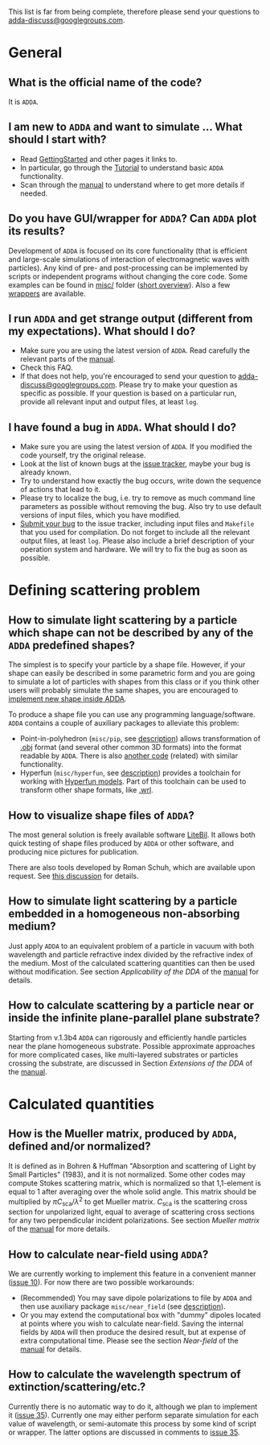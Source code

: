 This list is far from being complete, therefore please send your questions to [adda-discuss@googlegroups.com](mailto:adda-discuss@googlegroups.com).

# General #

## What is the official name of the code? ##
It is `ADDA`.

## I am new to `ADDA` and want to simulate ... What should I start with? ##
  * Read [GettingStarted](GettingStarted.md) and other pages it links to.
  * In particular, go through the [Tutorial](Tutorial.md) to understand basic `ADDA` functionality.
  * Scan through the [manual](http://a-dda.googlecode.com/svn/trunk/doc/manual.pdf) to understand where to get more details if needed.

## Do you have GUI/wrapper for `ADDA`? Can `ADDA` plot its results? ##
Development of `ADDA` is focused on its core functionality (that is efficient and large-scale simulations of interaction of electromagnetic waves with particles). Any kind of pre- and post-processing can be implemented by scripts or independent programs without changing the core code. Some examples can be found in [misc/](http://code.google.com/p/a-dda/source/browse/#svn%2Ftrunk%2Fmisc) folder ([short overview](PackageDescription.md)). Also a few [wrappers](Links.md#Codes_that_use_ADDA) are available.

## I run `ADDA` and get strange output (different from my expectations). What should I do? ##
  * Make sure you are using the latest version of `ADDA`. Read carefully the relevant parts of the [manual](http://a-dda.googlecode.com/svn/trunk/doc/manual.pdf).
  * Check this FAQ.
  * If that does not help, you're encouraged to send your question to [adda-discuss@googlegroups.com](mailto:adda-discuss@googlegroups.com). Please try to make your question as specific as possible. If your question is based on a particular run, provide all relevant input and output files, at least `log`.

## I have found a bug in `ADDA`. What should I do? ##
  * Make sure you are using the latest version of `ADDA`. If you modified the code yourself, try the original release.
  * Look at the list of known bugs at the [issue tracker](https://github.com/adda-team/adda/labels/bug), maybe your bug is already known.
  * Try to understand how exactly the bug occurs, write down the sequence of actions that lead to it.
  * Please try to localize the bug, i.e. try to remove as much command line parameters as possible without removing the bug. Also try to use default versions of input files, which you have modified.
  * [Submit your bug](https://github.com/adda-team/adda/issues/new) to the issue tracker, including input files and `Makefile` that you used for compilation. Do not forget to include all the relevant output files, at least `log`. Please also include a brief description of your operation system and hardware. We will try to fix the bug as soon as possible.

# Defining scattering problem #

## How to simulate light scattering by a particle which shape can not be described by any of the `ADDA` predefined shapes? ##
The simplest is to specify your particle by a shape file. However, if your shape can easily be described in some parametric form and you are going to simulate a lot of particles with shapes from this class or if you think other users will probably simulate the same shapes, you are encouraged to [implement new shape inside ADDA](AddingShape.md).

To produce a shape file you can use any programming language/software. `ADDA` contains a couple of auxiliary packages to alleviate this problem:
  * Point-in-polyhedron (`misc/pip`, see [description](http://a-dda.googlecode.com/svn/trunk/misc/pip/README)) allows transformation of [.obj](http://en.wikipedia.org/wiki/Wavefront_.obj_file) format (and several other common 3D formats) into the format readable by `ADDA`. There is also [another code](http://nanohub.org/resources/ddaconvert/) (related) with similar functionality.
  * Hyperfun (`misc/hyperfun`, see [description](http://a-dda.googlecode.com/svn/trunk/misc/hyperfun/README)) provides a toolchain for working with [Hyperfun models](http://hyperfun.org). Part of this toolchain can be used to transform other shape formats, like [.wrl](http://en.wikipedia.org/wiki/VRML).

## How to visualize shape files of `ADDA`? ##
The most general solution is freely available software [LiteBil](http://users.abo.fi/jkniivil/litebil/). It allows both quick testing of shape files produced by `ADDA` or other software, and producing nice pictures for publication.

There are also tools developed by Roman Schuh, which are available upon request. See [this discussion](http://groups.google.com/group/adda-discuss/browse_thread/thread/c715bd07cc9274d8#) for details.

## How to simulate light scattering by a particle embedded in a homogeneous non-absorbing medium? ##
Just apply `ADDA` to an equivalent problem of a particle in vacuum with both wavelength and particle refractive index divided by the refractive index of the medium. Most of the calculated scattering quantities can then be used without modification. See section _Applicability of the DDA_ of the [manual](http://a-dda.googlecode.com/svn/trunk/doc/manual.pdf) for details.

## How to calculate scattering by a particle near or inside the infinite plane-parallel plane substrate? ##
Starting from v.1.3b4 `ADDA` can rigorously and efficiently handle particles near the plane homogeneous substrate. Possible approximate approaches for more complicated cases, like multi-layered substrates or particles crossing the substrate, are discussed in Section _Extensions of the DDA_ of the [manual](http://a-dda.googlecode.com/svn/trunk/doc/manual.pdf).

# Calculated quantities #

## How is the Mueller matrix, produced by `ADDA`, defined and/or normalized? ##
It is defined as in Bohren & Huffman "Absorption and scattering of Light by Small Particles" (1983), and it is not normalized. Some other codes may compute Stokes scattering matrix, which is normalized so that 1,1-element is equal to 1 after averaging over the whole solid angle. This matrix should be multiplied by _πC_<sub>sca</sub>/_λ_<sup>2</sup> to get Mueller matrix. _C_<sub>sca</sub> is the scattering cross section for unpolarized light, equal to average of scattering cross sections for any two perpendicular incident polarizations. See section _Mueller matrix_ of the [manual](http://a-dda.googlecode.com/svn/trunk/doc/manual.pdf) for more details.

## How to calculate near-field using `ADDA`? ##
We are currently working to implement this feature in a convenient manner ([issue 10](https://github.com/adda-team/adda/issues/10)). For now there are two possible workarounds:
  * (Recommended)  You may save dipole polarizations to file by `ADDA` and then use auxiliary package `misc/near_field` (see [description](http://a-dda.googlecode.com/svn/trunk/misc/near_field/nearfield_manual.txt)).
  * Or you may extend the computational box with "dummy" dipoles located at points where you wish to calculate near-field. Saving the internal fields by `ADDA` will then produce the desired result, but at expense of extra computational time. Please see the section _Near-field_ of the [manual](http://a-dda.googlecode.com/svn/trunk/doc/manual.pdf) for details.

## How to calculate the wavelength spectrum of extinction/scattering/etc.? ##
Currently there is no automatic way to do it, although we plan to implement it ([issue 35](https://github.com/adda-team/adda/issues/35)). Currently one may either perform separate simulation for each value of wavelength, or semi-automate this process by some kind of script or wrapper. The latter options are discussed in comments to [issue 35](https://github.com/adda-team/adda/issues/35).
